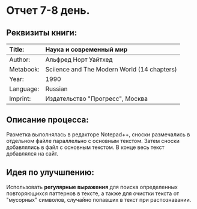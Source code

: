 # Отчет 7-8 день.

## Реквизиты книги:

| Title:    | Наука и современный мир                     |
| :-------- | :------------------------------------------ |
| Author:   | Альфред Норт Уайтхед                        |
| Metabook: | Sciience and The Modern World (14 chapters) |
| Year:     | 1990                                        |
| Language: | Russian                                     |
| Imprint:  | Издательство "Прогресс", Москва             |

## Описание процесса:

Разметка выполнялась в редакторе Notepad++, сноски размечались в отдельном файле параллельно с основным текстом. Затем сноски добавлялись в файл с основным текстом. В конце весь текст добавлялся на сайт.

## Идея по улучшпению:

Использовать **регулярные выражения** для поиска определенных повторяющихся паттернов в тексте, а также для очистки текста от "мусорных" символов, случайно попавших в текст при распознавании.
